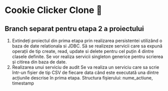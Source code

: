 # Cookie Clicker Clone 🍪
## Branch separat pentru etapa 2 a proiectului
1) Extindeți proiectul din prima etapa prin realizarea persistentei utilizând o baza de date relationala si JDBC.
  Să se realizeze servicii care sa expună operații de tip create, read, update si delete pentru cel puțin 4 dintre clasele definite. Se vor realiza servicii singleton generice pentru scrierea și citirea din baza de date.
2) Realizarea unui serviciu de audit
   Se va realiza un serviciu care sa scrie într-un fișier de tip CSV de fiecare data când este executată una dintre acțiunile descrise în prima etapa. Structura fișierului: nume_actiune, timestamp